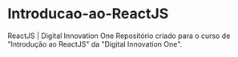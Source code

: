 # Introducao-ao-ReactJS
ReactJS | Digital Innovation One
Repositório criado para o curso de "Introdução ao ReactJS" da "Digital Innovation One".
